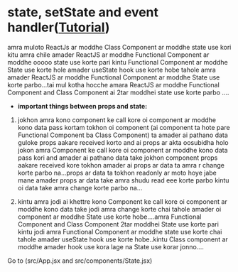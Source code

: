 # state, setState and event handler([Tutorial](https://www.youtube.com/watch?v=9AtJ4dM2xOU&list=PLgH5QX0i9K3rGtitufynBKMy5gAFpa1y8&index=23))


amra muloto ReactJs ar moddhe Class Component ar moddhe state use kori kitu amra chile amader ReactJS ar moddhe Functional Component ar moddhe ooooo state use korte pari kintu Functional Component ar  moddhe State use korte hole amader useState hook use korte hobe tahole amra amader ReactJS ar moddhe Functional Component ar moddhe State use korte parbo...tai mul kotha hocche amara ReactJS ar moddhe Functional Component and Class Component ai 2tar moddhei state use korte parbo ....


* **important things between props and state:**

1. jokhon amra kono component ke call kore oi component ar moddhe kono data pass kortam tokhon oi component (ai component ta hote pare Functional Component ba Class Component) ta amader ai  pathano data guloke props aakare received korto and ai props ar akta oosubidha holo jokon amra Component ke call kore oi component ar moddhe kono data pass kori and amader ai pathano data take jokhon component props aakare received kore tokhon amader ai props ar data ta amra r change korte parbo na...props ar data ta tokhon readonly ar moto hoye jabe mane amader props ar data take amra shudu read eee  korte parbo kintu oi data take amra change korte parbo na...

2. kintu amra jodi ai khettre kono Component ke call kore oi component ar moddhe kono data take jodi amra change korte chai tahole amader oi component ar moddhe  State use korte hobe....amra Functional Component and Class Component 2tar moddhei State use korte pari kintu jodi amra Functional Component  ar moddhe state use korte chai tahole amader useState hook use korte hobe..kintu Class component ar moddhe amader hook use kora lage na State use korar jonno....

Go to (src/App.jsx and src/components/State.jsx)

